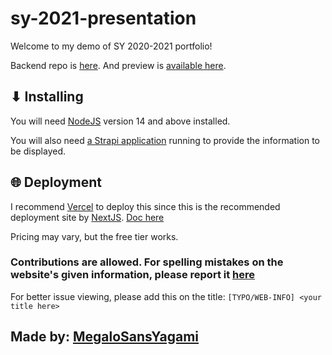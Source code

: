 # sy-2021-presentation

Welcome to my demo of SY 2020-2021 portfolio!

Backend repo is [here](https://github.com/msyagami/sy-2021-presentation-backend). And preview is [available here](https://msyagami-sy-2021-presentation.vercel.app/).

## ⬇ Installing

You will need [NodeJS](https://nodejs.org/en/) version 14 and above installed.

You will also need [a Strapi application](https://strapi.io/documentation) running to provide the information to be displayed.

## 🌐 Deployment

I recommend [Vercel](https://www.vercel.com/) to deploy this since this is the recommended deployment site by [NextJS](https://nextjs.org/). [Doc here](https://nextjs.org/docs/deployment)

Pricing may vary, but the free tier works.

### Contributions are allowed. For spelling mistakes on the website's given information, please report it [here](https://github.com/msyagami/sy-2021-presentation/issues/new)

For better issue viewing, please add this on the title: `[TYPO/WEB-INFO] <your title here>`

## Made by: [MegaloSansYagami](https://youtube.com/c/MegaloSansYagami)
